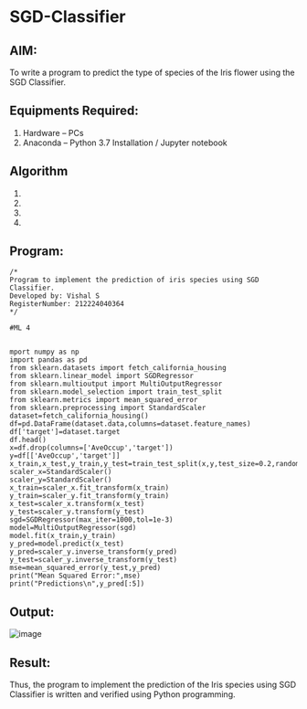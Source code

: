 # SGD-Classifier
## AIM:
To write a program to predict the type of species of the Iris flower using the SGD Classifier.

## Equipments Required:
1. Hardware – PCs
2. Anaconda – Python 3.7 Installation / Jupyter notebook

## Algorithm
1. 
2. 
3. 
4. 

## Program:
```
/*
Program to implement the prediction of iris species using SGD Classifier.
Developed by: Vishal S
RegisterNumber: 212224040364  
*/
```
```
#ML 4


mport numpy as np
import pandas as pd
from sklearn.datasets import fetch_california_housing
from sklearn.linear_model import SGDRegressor
from sklearn.multioutput import MultiOutputRegressor
from sklearn.model_selection import train_test_split
from sklearn.metrics import mean_squared_error
from sklearn.preprocessing import StandardScaler
dataset=fetch_california_housing()
df=pd.DataFrame(dataset.data,columns=dataset.feature_names)
df['target']=dataset.target
df.head()
x=df.drop(columns=['AveOccup','target'])
y=df[['AveOccup','target']]
x_train,x_test,y_train,y_test=train_test_split(x,y,test_size=0.2,random_state=42)
scaler_x=StandardScaler()
scaler_y=StandardScaler()
x_train=scaler_x.fit_transform(x_train)
y_train=scaler_y.fit_transform(y_train)
x_test=scaler_x.transform(x_test)
y_test=scaler_y.transform(y_test)
sgd=SGDRegressor(max_iter=1000,tol=1e-3)
model=MultiOutputRegressor(sgd)
model.fit(x_train,y_train)
y_pred=model.predict(x_test)
y_pred=scaler_y.inverse_transform(y_pred)
y_test=scaler_y.inverse_transform(y_test)
mse=mean_squared_error(y_test,y_pred)
print("Mean Squared Error:",mse)
print("Predictions\n",y_pred[:5])
```
## Output:
![image](https://github.com/user-attachments/assets/74c1e3d9-27f1-4d6d-9df7-7f8ecd0b1b1c)

## Result:
Thus, the program to implement the prediction of the Iris species using SGD Classifier is written and verified using Python programming.
